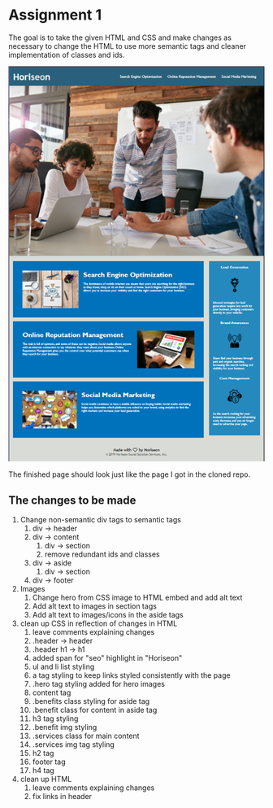 Assignment 1
============

The goal is to take the given HTML and CSS and make changes as necessary to change the HTML to use more semantic tags and cleaner implementation of classes and ids.

![screenshot of the finished product should look the same as the page I recieved.](/assets/screenshot.bmp)

The finished page should look just like the page I got in the cloned repo. 

The changes to be made
----------------------

1. Change non-semantic div tags to semantic tags
    1. div -> header
    2. div -> content
        1. div -> section
        2. remove redundant ids and classes
    3. div -> aside
        1. div -> section
    4. div -> footer
2. Images
    1. Change hero from CSS image to HTML embed and add alt text
    2. Add alt text to images in section tags
    3. Add alt text to images/icons in the aside tags
3. clean up CSS in reflection of changes in HTML
    1. leave comments explaining changes
    2. .header -> header
    3. .header h1 -> h1
    4. added span for "seo" highlight in "Horiseon"
    5. ul and li list styling
    6. a tag styling to keep links styled consistently with the page
    7. .hero tag styling added for hero images
    8. content tag
    9. .benefits class styling for aside tag
    10. .benefit class for content in aside tag
    11. h3 tag styling
    12. .benefit img styling
    13. .services class for main content
    14. .services img tag styling
    15. h2 tag
    16. footer tag
    17. h4 tag
4. clean up HTML
    1. leave comments explaining changes
    2. fix links in header